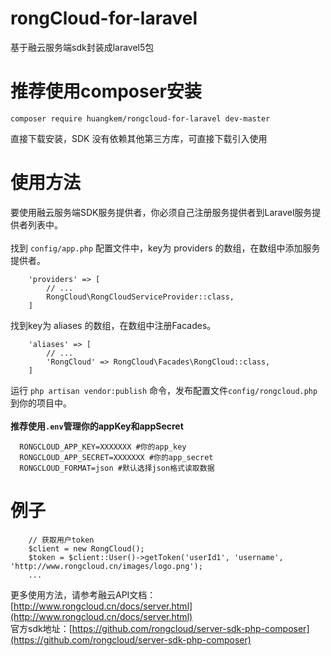 # rongCloud-for-laravel
基于融云服务端sdk封装成laravel5包
# 推荐使用composer安装
```
composer require huangkem/rongcloud-for-laravel dev-master
```
直接下载安装，SDK 没有依赖其他第三方库，可直接下载引入使用
# 使用方法
要使用融云服务端SDK服务提供者，你必须自己注册服务提供者到Laravel服务提供者列表中。
<br>
<br>
找到 `config/app.php` 配置文件中，key为 providers 的数组，在数组中添加服务提供者。
```
    'providers' => [
        // ...
        RongCloud\RongCloudServiceProvider::class,
    ]
```
找到key为 aliases 的数组，在数组中注册Facades。
```
    'aliases' => [
        // ...
        'RongCloud' => RongCloud\Facades\RongCloud::class,
    ]
```
运行 `php artisan vendor:publish` 命令，发布配置文件`config/rongcloud.php`到你的项目中。
<br>
<br>
**推荐使用`.env`管理你的appKey和appSecret**
```
  RONGCLOUD_APP_KEY=XXXXXXX #你的app_key
  RONGCLOUD_APP_SECRET=XXXXXXX #你的app_secret
  RONGCLOUD_FORMAT=json #默认选择json格式读取数据
```

# 例子
```
    // 获取用户token
    $client = new RongCloud();
    $token = $client::User()->getToken('userId1', 'username', 'http://www.rongcloud.cn/images/logo.png');
    ...
```
更多使用方法，请参考融云API文档：[http://www.rongcloud.cn/docs/server.html](http://www.rongcloud.cn/docs/server.html)
<br>
官方sdk地址：[https://github.com/rongcloud/server-sdk-php-composer](https://github.com/rongcloud/server-sdk-php-composer)
